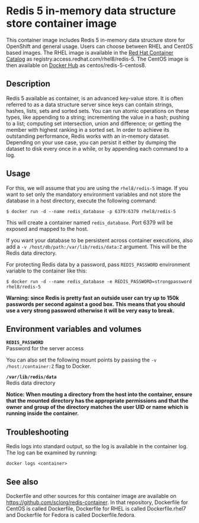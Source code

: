 Redis 5 in-memory data structure store container image
====================

This container image includes Redis 5 in-memory data structure store for OpenShift and general usage.
Users can choose between RHEL and CentOS based images.
The RHEL image is available in the [Red Hat Container Catalog](https://access.redhat.com/#/registry.access.redhat.com/rhel8/redis-5)
as registry.access.redhat.com/rhel8/redis-5.
The CentOS image is then available on [Docker Hub](https://hub.docker.com/r/centos/redis-5-centos8/)
as centos/redis-5-centos8.


Description
-----------

Redis 5 available as container, is an advanced key-value store. 
It is often referred to as a data structure server since keys can contain strings, hashes, lists, 
sets and sorted sets. You can run atomic operations on these types, like appending to a string; 
incrementing the value in a hash; pushing to a list; computing set intersection, union and difference; 
or getting the member with highest ranking in a sorted set. In order to achieve its outstanding 
performance, Redis works with an in-memory dataset. Depending on your use case, you can persist 
it either by dumping the dataset to disk every once in a while, or by appending each command to a log.


Usage
-----

For this, we will assume that you are using the `rhel8/redis-5` image.
If you want to set only the mandatory environment variables and not store
the database in a host directory, execute the following command:

```
$ docker run -d --name redis_database -p 6379:6379 rhel8/redis-5
```

This will create a container named `redis_database`. Port 6379 will be exposed and mapped
to the host.

If you want your database to be persistent across container executions, also add a
`-v /host/db/path:/var/lib/redis/data:Z` argument. This will be the Redis data directory.

For protecting Redis data by a password, pass `REDIS_PASSWORD` environment variable
to the container like this:

```
$ docker run -d --name redis_database -e REDIS_PASSWORD=strongpassword rhel8/redis-5
```

**Warning: since Redis is pretty fast an outside user can try up to
150k passwords per second against a good box. This means that you should
use a very strong password otherwise it will be very easy to break.**


Environment variables and volumes
----------------------------------

**`REDIS_PASSWORD`**  
       Password for the server access


You can also set the following mount points by passing the `-v /host:/container:Z` flag to Docker.

**`/var/lib/redis/data`**  
       Redis data directory


**Notice: When mouting a directory from the host into the container, ensure that the mounted
directory has the appropriate permissions and that the owner and group of the directory
matches the user UID or name which is running inside the container.**


Troubleshooting
---------------
Redis logs into standard output, so the log is available in the container log. The log can be examined by running:

    docker logs <container>


See also
--------
Dockerfile and other sources for this container image are available on
https://github.com/sclorg/redis-container.
In that repository, Dockerfile for CentOS is called Dockerfile, Dockerfile
for RHEL is called Dockerfile.rhel7 and Dockerfile for Fedora is called Dockerfile.fedora.

